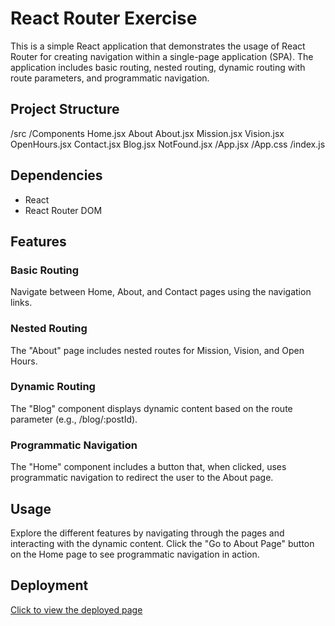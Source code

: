 # React Router Exercise

This is a simple React application that demonstrates the usage of React Router for creating navigation within a single-page application (SPA). The application includes basic routing, nested routing, dynamic routing with route parameters, and programmatic navigation.


## Project Structure

/src
  /Components
    Home.jsx
    About
      About.jsx
      Mission.jsx
      Vision.jsx
      OpenHours.jsx
    Contact.jsx
    Blog.jsx
  NotFound.jsx
/App.jsx
/App.css
/index.js


## Dependencies

- React
- React Router DOM

## Features

### Basic Routing
Navigate between Home, About, and Contact pages using the navigation links.

### Nested Routing
The "About" page includes nested routes for Mission, Vision, and Open Hours.

### Dynamic Routing
The "Blog" component displays dynamic content based on the route parameter (e.g., /blog/:postId).

### Programmatic Navigation
The "Home" component includes a button that, when clicked, uses programmatic navigation to redirect the user to the About page.


## Usage
Explore the different features by navigating through the pages and interacting with the dynamic content. Click the "Go to About Page" button on the Home page to see programmatic navigation in action.

## Deployment 
[Click to view the deployed page]()
